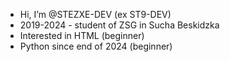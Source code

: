 - Hi, I’m @STEZXE-DEV (ex ST9-DEV)
- 2019-2024 - student of ZSG in Sucha Beskidzka
- Interested in HTML (beginner)
- Python since end of 2024 (beginner)
<!---
STEZXE-DEV/STEZXE-DEV is a ✨ special ✨ repository because its `README.md` (this file) appears on your GitHub profile.
You can click the Preview link to take a look at your changes.
--->
